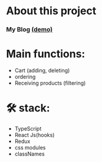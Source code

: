 # About this project
### My Blog <a href="https://react-pizza-typescript-tau.vercel.app/">(demo)</a>
# Main functions:

<ul>
  <li>Cart (adding, deleting)</li>
  <li>ordering</li>
  <li>Receiving products (filtering)</li>
 </ul>

# 🛠 stack:

 <ul>
  <li>TypeScript</li>
  <li>React Js(hooks)</li>
  <li>Redux</li>
  <li>css modules</li>
  <li>classNames</li>
 </ul>


